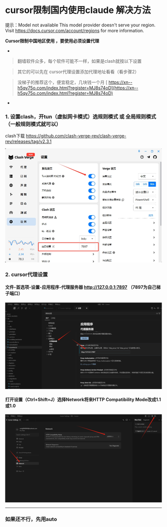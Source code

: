 # cursor限制国内使用claude 解决方法

提示：Model not available
This model provider doesn't serve your region. Visit https://docs.cursor.com/account/regions for more information.

**Cursor限制中国地区使用 ，要使用必须设置代理**

-

> 翻墙软件众多，每个软件可能不一样，如果是clash就按以下设置

> 其它的可以先在 cursor代理设置添加代理地址看看（看步骤2）

> 没梯子的推荐这个，便宜稳定，几块钱一个月
[ https://xn--h5qy75o.com/index.html?register=MJ8s74oD](https://xn--h5qy75o.com/index.html?register=MJ8s74oD) 

-

### 1. 设置clash，开tun（虚拟网卡模式）选规则模式 或 全局规则模式（一般规则模式就可以）

clash下载
https://github.com/clash-verge-rev/clash-verge-rev/releases/tag/v2.3.1


![20250718095406.png](<20250718095406.png>)


### 2. cursor代理设置
#### 文件-首选项-设置-应用程序-代理服务器 http://127.0.0.1:7897 （7897为自己梯子端口）

![20250716142555.png](<20250716142555.png>)

#### 打开设置（Ctrl+Shift+J）选择Network将来HTTP Compatibility Mode改成1.1或1.0

![20250718093145.png](<20250718093145.png>)
-- - 

### 如果还不行，先用auto

